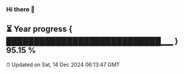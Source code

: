 ### Hi there 👋
⏳ Year progress { ████████████████████████████▁▁ } 95.15 %
---
⏰ Updated on Sat, 14 Dec 2024 06:13:47 GMT

